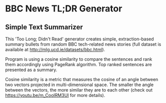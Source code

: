 # BBC News TL;DR Generator
## Simple Text Summarizer

This 'Too Long; Didn't Read' generator creates simple, extraction-based summary bullets from random BBC tech-related news stories (full dataset is available at http://mlg.ucd.ie/datasets/bbc.html).

Program is using a cosine similarity to compare the sentences and rank them accordingly using PageRank algorithm. Top ranked sentences are presented as a summary.

Cosine similarity is a metric that measures the cosine of an angle between two vectors projected in multi-dimensional space. The smaller the angle between the vectors, the more similar they are to each other (check out https://youtu.be/m_CooIRM3UI for more details).
